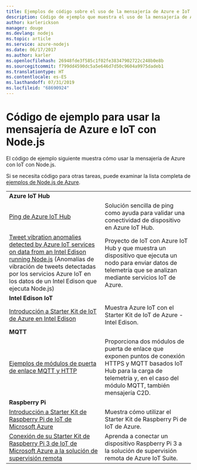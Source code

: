 ```yaml
---
title: Ejemplos de código sobre el uso de la mensajería de Azure e IoT con Node.js
description: Código de ejemplo que muestra el uso de la mensajería de Azure e IoT con Node.js
author: karlerickson
manager: douge
ms.devlang: nodejs
ms.topic: article
ms.service: azure-nodejs
ms.date: 06/17/2017
ms.author: karler
ms.openlocfilehash: 26948fde3f585c1f02fe38347902722c248b0e8b
ms.sourcegitcommit: f799dd4590dc5a5e646d7d50c9604a9975dadeb1
ms.translationtype: HT
ms.contentlocale: es-ES
ms.lasthandoff: 07/31/2019
ms.locfileid: "68690924"
---
```

# <a name="sample-code-for-using-azure-messaging-and-iot-with-nodejs"></a>Código de ejemplo para usar la mensajería de Azure e IoT con Node.js

El código de ejemplo siguiente muestra cómo usar la mensajería de Azure con IoT con Node.js.

Si se necesita código para otras tareas, puede examinar la lista completa de [ejemplos de Node.js de Azure](https://azure.microsoft.com/resources/samples/?term=nodejs).

| | |
|---|---|
| **Azure IoT Hub** ||
| [Ping de Azure IoT Hub](https://github.com/Azure-Samples/iot-hub-node-ping) | Solución sencilla de ping como ayuda para validar una conectividad de dispositivo en Azure IoT Hub. |
| [Tweet vibration anomalies detected by Azure IoT services on data from an Intel Edison running Node.js](https://azure.microsoft.com/resources/samples/iot-hub-nodejs-intel-edison-vibration-anomaly-detection/) (Anomalías de vibración de tweets detectadas por los servicios Azure IoT en los datos de un Intel Edison que ejecuta Node.js) | Proyecto de IoT con Azure IoT Hub y que muestra un dispositivo que ejecuta un nodo para enviar datos de telemetría que se analizan mediante servicios IoT de Azure. |
| **Intel Edison IoT** ||
| [Introducción a Starter Kit de IoT de Azure en Intel Edison](https://github.com/Azure-Samples/iot-hub-node-intel-edison-getstartedkit) | Muestra Azure IoT con el Starter Kit de IoT de Azure - Intel Edison. |
| **MQTT** ||
| [Ejemplos de módulos de puerta de enlace MQTT y HTTP](https://github.com/Azure-Samples/iot-gateway-mqtt-http) | Proporciona dos módulos de puerta de enlace que exponen puntos de conexión HTTPS y MQTT basados IoT Hub para la carga de telemetría y, en el caso del módulo MQTT, también mensajería C2D. |
| **Raspberry Pi** ||
| [Introducción a Starter Kit de Raspberry Pi de IoT de Microsoft Azure](https://github.com/Azure-Samples/iot-hub-node-raspberrypi-getting-started) | Muestra cómo utilizar el Starter Kit de Raspberry Pi de IoT de Azure. |
| [Conexión de su Starter Kit de Raspberry Pi 3 de IoT de Microsoft Azure a la solución de supervisión remota](https://azure.microsoft.com/resources/samples/iot-remote-monitoring-node-raspberrypi-getstartedkit/) | Aprenda a conectar un dispositivo Raspberry Pi 3 a la solución de supervisión remota de Azure IoT Suite. |
